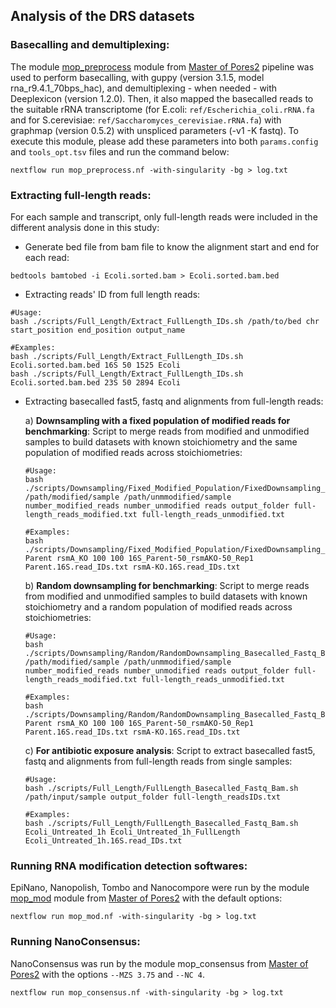 ## Analysis of the DRS datasets
### Basecalling and demultiplexing:
The module [mop_preprocess](https://biocorecrg.github.io/master_of_pores/nanopreprocess.html) module from [Master of Pores2](https://github.com/biocorecrg/MOP2) pipeline was used to perform basecalling, with guppy (version 3.1.5, model rna_r9.4.1_70bps_hac), and demultiplexing - when needed - with Deeplexicon (version 1.2.0). Then, it also mapped the basecalled reads to the suitable rRNA transcriptome (for E.coli: `ref/Escherichia_coli.rRNA.fa` and for S.cerevisiae: `ref/Saccharomyces_cerevisiae.rRNA.fa`) with graphmap (version 0.5.2) with unspliced parameters (-v1 -K fastq). To execute this module, please add these parameters into both `params.config` and `tools_opt.tsv` files and run the command below: 

```
nextflow run mop_preprocess.nf -with-singularity -bg > log.txt
```

### Extracting full-length reads:
For each sample and transcript, only full-length reads were included in the different analysis done in this study:
* Generate bed file from bam file to know the alignment start and end for each read:
```
bedtools bamtobed -i Ecoli.sorted.bam > Ecoli.sorted.bam.bed
```
* Extracting reads' ID from full length reads:
```
#Usage: 
bash ./scripts/Full_Length/Extract_FullLength_IDs.sh /path/to/bed chr start_position end_position output_name

#Examples:
bash ./scripts/Full_Length/Extract_FullLength_IDs.sh Ecoli.sorted.bam.bed 16S 50 1525 Ecoli
bash ./scripts/Full_Length/Extract_FullLength_IDs.sh Ecoli.sorted.bam.bed 23S 50 2894 Ecoli
```
* Extracting basecalled fast5, fastq and alignments from full-length reads:

  a) **Downsampling with a fixed population of modified reads for benchmarking**: Script to merge reads from modified and unmodified samples to build datasets with known stoichiometry and the same population of modified reads across stoichiometries:
  ```
  #Usage: 
  bash ./scripts/Downsampling/Fixed_Modified_Population/FixedDownsampling_Basecalled_Fastq_Bam.sh /path/modified/sample /path/unmmodified/sample number_modified_reads number_unmodified reads output_folder full-length_reads_modified.txt full-length_reads_unmodified.txt

  #Examples:
  bash ./scripts/Downsampling/Fixed_Modified_Population/FixedDownsampling_Basecalled_Fastq_Bam.sh Parent rsmA_KO 100 100 16S_Parent-50_rsmAKO-50_Rep1 Parent.16S.read_IDs.txt rsmA-KO.16S.read_IDs.txt
  ```
  
  b) **Random downsampling for benchmarking**: Script to merge reads from modified and unmodified samples to build datasets with known stoichiometry and a random population of modified reads across stoichiometries:
   ```
  #Usage: 
  bash ./scripts/Downsampling/Random/RandomDownsampling_Basecalled_Fastq_Bam.sh /path/modified/sample /path/unmmodified/sample number_modified_reads number_unmodified reads output_folder full-length_reads_modified.txt full-length_reads_unmodified.txt

  #Examples:
  bash ./scripts/Downsampling/Random/RandomDownsampling_Basecalled_Fastq_Bam.sh Parent rsmA_KO 100 100 16S_Parent-50_rsmAKO-50_Rep1 Parent.16S.read_IDs.txt rsmA-KO.16S.read_IDs.txt
  ```
  
  c) **For antibiotic exposure analysis**: Script to extract basecalled fast5, fastq and alignments from full-length reads from single samples: 
  ```
  #Usage: 
  bash ./scripts/Full_Length/FullLength_Basecalled_Fastq_Bam.sh /path/input/sample output_folder full-length_readsIDs.txt

  #Examples:
  bash ./scripts/Full_Length/FullLength_Basecalled_Fastq_Bam.sh Ecoli_Untreated_1h Ecoli_Untreated_1h_FullLength Ecoli_Untreated_1h.16S.read_IDs.txt 
  ```

### Running RNA modification detection softwares: 

EpiNano, Nanopolish, Tombo and Nanocompore were run by the module [mop_mod](https://biocorecrg.github.io/master_of_pores/nanomod.html) module from [Master of Pores2](https://github.com/biocorecrg/MOP2) with the default options:

```
nextflow run mop_mod.nf -with-singularity -bg > log.txt
```

### Running NanoConsensus:

NanoConsensus was run by the module mop_consensus from [Master of Pores2](https://github.com/biocorecrg/MOP2) with the options `--MZS 3.75` and `--NC 4`.

```
nextflow run mop_consensus.nf -with-singularity -bg > log.txt
```
